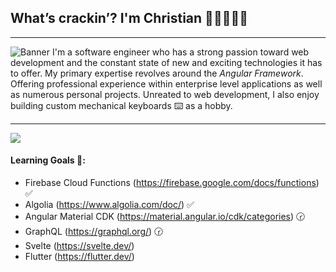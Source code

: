 ## What’s crackin’? I'm Christian 🤙🏼👨🏽‍💻
<hr>
<img
    src='https://i.imgur.com/ZqkU71L.png'
    alt='Banner'>
I'm a software engineer who has a strong passion toward web development and the constant state of new and exciting technologies it has to offer. My primary expertise revolves around the <em>Angular Framework</em>. Offering professional experience within enterprise level applications as well as numerous personal projects. Unreated to web development, I also enjoy building custom mechanical keyboards ⌨️ as a hobby.
<hr>

<div>
    <img align="center" src="https://profile-counter.glitch.me/beeman/count.svg" />
</div>

#### Learning Goals 🏅:
- Firebase Cloud Functions (https://firebase.google.com/docs/functions) ✅
- Algolia (https://www.algolia.com/doc/) ✅
- Angular Material CDK (https://material.angular.io/cdk/categories) 🕝
- GraphQL (https://graphql.org/) 🕝
- Svelte (https://svelte.dev/)
- Flutter (https://flutter.dev/)
